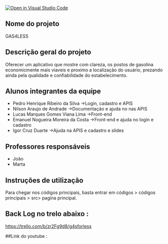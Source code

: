 [![Open in Visual Studio Code](https://classroom.github.com/assets/open-in-vscode-c66648af7eb3fe8bc4f294546bfd86ef473780cde1dea487d3c4ff354943c9ae.svg)](https://classroom.github.com/online_ide?assignment_repo_id=7688277&assignment_repo_type=AssignmentRepo)
## Nome do projeto

GAS4LESS

## Descrição geral do projeto


Oferecer um aplicativo que mostre com clareza, os postos de gasolina economicmente mais viaveis e proximo a localização do usuário, 
prezando ainda pela qualidade e confiabilidade do estabelecimento.

## Alunos integrantes da equipe

* Pedro Henrique Ribeiro da Silva ->Login, cadastro e APIS
* Nilson Araujo de Andrade ->Documentação e ajuda no nas APIS
* Lucas Marques Gomes Viana Lima ->Front-end 
* Emanuel Nogueira Moreira da Costa ->Front-end e ajuda no login e cadastro
* Igor Cruz Duarte ->Ajuda na APIS e cadastro e slides 

## Professores responsáveis

* João
* Marta

## Instruções de utilização

Para chegar nos códigos principais, basta entrar em códigos > códigos principais > src> pagina principal.

## Back Log no trelo abaixo : 

https://trello.com/b/zr2Fg9d8/g4sforless

##Link do youtube : 


